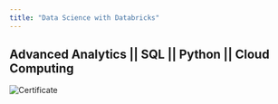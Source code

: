 ```yaml
---
title: "Data Science with Databricks"
---
```


## Advanced Analytics || SQL || Python || Cloud Computing

![Certificate](https://raw.githubusercontent.com/vineet-kumar-tennessee/vineet.github.io/master/images/c0.png)
